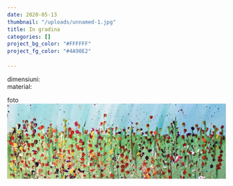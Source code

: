 ```yaml
---
date: 2020-05-13
thumbnail: "/uploads/unnamed-1.jpg"
title: In gradina
categories: []
project_bg_color: "#FFFFFF"
project_fg_color: "#4A90E2"

---
```

dimensiuni:  
material:

foto  
![in-gradina](/uploads/unnamed-1.jpg "in gradina")